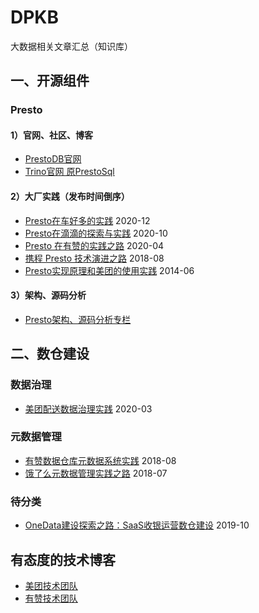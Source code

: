 # DPKB
大数据相关文章汇总（知识库）


## 一、开源组件

### Presto

#### 1）官网、社区、博客
- [PrestoDB官网](https://prestodb.io/)
- [Trino官网 原PrestoSql](https://trino.io/)

#### 2）大厂实践（发布时间倒序）
- [Presto在车好多的实践](https://mp.weixin.qq.com/s/Bmqv54sVZgTqQ82I_RfmsA)    2020-12
- [Presto在滴滴的探索与实践](https://zhuanlan.zhihu.com/p/266162270)    2020-10
- [Presto 在有赞的实践之路](https://tech.youzan.com/presto-zai-you-zan-de-shi-jian-zhi-lu/)    2020-04
- [携程 Presto 技术演进之路](https://zhuanlan.zhihu.com/p/41538472)    2018-08
- [Presto实现原理和美团的使用实践](https://tech.meituan.com/2014/06/16/presto.html)    2014-06

#### 3）架构、源码分析
- [Presto架构、源码分析专栏](columns/Presto架构、源码分析专栏.md)


## 二、数仓建设

### 数据治理
- [美团配送数据治理实践](https://tech.meituan.com/2020/03/12/delivery-data-governance.html)    2020-03


### 元数据管理
- [有赞数据仓库元数据系统实践](https://tech.youzan.com/youzan-metadata/)    2018-08
- [饿了么元数据管理实践之路](https://dbaplus.cn/news-73-2143-1.html)    2018-07

### 待分类
- [OneData建设探索之路：SaaS收银运营数仓建设](https://tech.meituan.com/2019/10/17/meituan-saas-data-warehouse.html)    2019-10
## 有态度的技术博客
- [美团技术团队](https://tech.meituan.com/)
- [有赞技术团队](https://tech.youzan.com/)